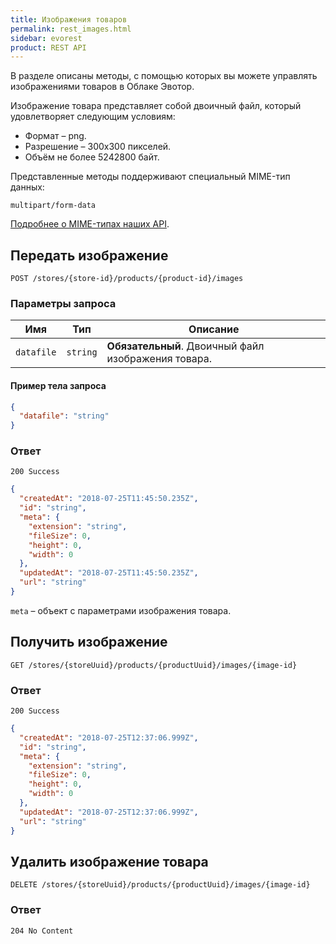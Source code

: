 ```yaml
---
title: Изображения товаров
permalink: rest_images.html
sidebar: evorest
product: REST API
---
```


В разделе описаны методы, с помощью которых вы можете управлять изображениями товаров в Облаке Эвотор.

Изображение товара представляет собой двоичный файл, который удовлетворяет следующим условиям:

* Формат – png.
* Разрешение – 300х300 пикселей.
* Объём не более 5242800 байт.

Представленные методы поддерживают специальный MIME-тип данных:

```
multipart/form-data
```

[Подробнее о MIME-типах наших API](./rest_mime_types.html).

## Передать изображение

    POST /stores/{store-id}/products/{product-id}/images

### Параметры запроса

Имя  | Тип  | Описание
-----|------|--------------
`datafile`| `string` | **Обязательный**. Двоичный файл изображения товара.

#### Пример тела запроса

```json
{
  "datafile": "string"
}
```

### Ответ

```
200 Success
```
```json
{
  "createdAt": "2018-07-25T11:45:50.235Z",
  "id": "string",
  "meta": {
    "extension": "string",
    "fileSize": 0,
    "height": 0,
    "width": 0
  },
  "updatedAt": "2018-07-25T11:45:50.235Z",
  "url": "string"
}
```

`meta` – объект с параметрами изображения товара.



## Получить изображение

    GET /stores/{storeUuid}/products/{productUuid}/images/{image-id}

### Ответ

```
200 Success
```
```json
{
  "createdAt": "2018-07-25T12:37:06.999Z",
  "id": "string",
  "meta": {
    "extension": "string",
    "fileSize": 0,
    "height": 0,
    "width": 0
  },
  "updatedAt": "2018-07-25T12:37:06.999Z",
  "url": "string"
}
```

## Удалить изображение товара

    DELETE /stores/{storeUuid}/products/{productUuid}/images/{image-id}

### Ответ

```
204 No Content
```
